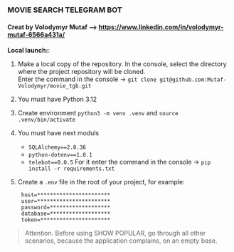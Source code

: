 ### MOVIE SEARCH TELEGRAM BOT
#### Creat by Volodymyr Mutaf --> https://www.linkedin.com/in/volodymyr-mutaf-6566a431a/

**Local launch:**:
1. Make a local copy of the repository. In the console, select the directory where the project repository will be cloned.\
Enter the command in the console -> `git clone git@github.com:Mutaf-Volodymyr/movie_tgb.git`
2. You must have Python 3.12
3. Create environment `python3 -m venv .venv` and `source .venv/bin/activate`

4. You must have next moduls  
   * `SQLAlchemy==2.0.36`
   * `python-dotenv==1.0.1`
   * `telebot==0.0.5`
   For it enter the command in the console -> `pip install -r requirements.txt`
5. Create a `.env` file in the root of your project, for example:
   ```
    host=***********************
    user=***********************
    password=*******************
    database=*******************
    token=**********************
   ```

> Attention. Before using SHOW POPULAR, go through all other scenarios, because the application complains, on an empty base.